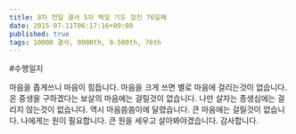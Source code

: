 ```yaml
---
title: 8차 천일 결사 5차 백일 기도 정진 76일째
date: 2015-07-11T06:17:16+09:00
published: true
tags: 10000 결사, 8000th, 8-500th, 76th
---
```


#수행일지

마음을 좁게쓰니 마음이 힘듭니다. 마음을 크게 쓰면 별로 마음에 걸리는것이 없습니다. 온 중생을 구하겠다는 보살의 마음에는 걸릴것이 없습니다. 나만 살자는 종생심에는 걸리지 않는것이 없습니다. 역시 마음씀씀이에 달렸습니다. 큰 마음에는 걸릴것이 없습니다. 나에게는 원이 필요합니다. 큰 원을 세우고 살아봐야겠습니다. 감사합니다.
